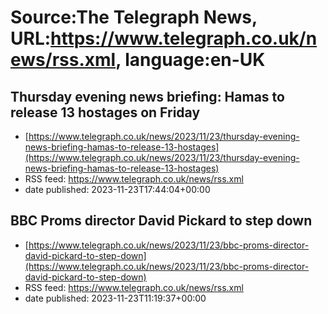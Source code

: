 # Source:The Telegraph News, URL:https://www.telegraph.co.uk/news/rss.xml, language:en-UK

## Thursday evening news briefing: Hamas to release 13 hostages on Friday
 - [https://www.telegraph.co.uk/news/2023/11/23/thursday-evening-news-briefing-hamas-to-release-13-hostages](https://www.telegraph.co.uk/news/2023/11/23/thursday-evening-news-briefing-hamas-to-release-13-hostages)
 - RSS feed: https://www.telegraph.co.uk/news/rss.xml
 - date published: 2023-11-23T17:44:04+00:00



## BBC Proms director David Pickard to step down
 - [https://www.telegraph.co.uk/news/2023/11/23/bbc-proms-director-david-pickard-to-step-down](https://www.telegraph.co.uk/news/2023/11/23/bbc-proms-director-david-pickard-to-step-down)
 - RSS feed: https://www.telegraph.co.uk/news/rss.xml
 - date published: 2023-11-23T11:19:37+00:00



